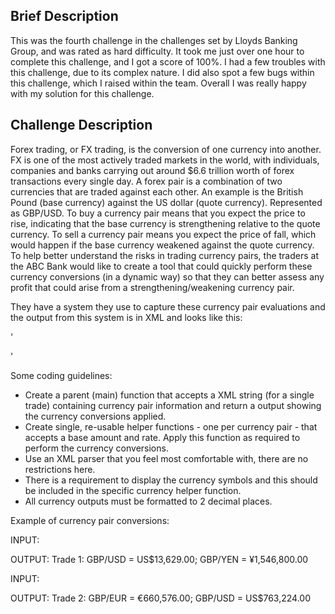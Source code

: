 ## Brief Description
This was the fourth challenge in the challenges set by Lloyds Banking Group, and was rated as hard difficulty. It took me just over one hour to complete this challenge, and I got a score of 100%. I had a few troubles with this challenge, due to its complex nature. I did also spot a few bugs within this challenge, which I raised within the team. Overall I was really happy with my solution for this challenge. 

## Challenge Description
Forex trading, or FX trading, is the conversion of one currency into another. FX is one of the most actively traded markets in the world, with individuals, companies and banks carrying out around $6.6 trillion worth of forex transactions every single day. A forex pair is a combination of two currencies that are traded against each other. An example is the British Pound (base currency) against the US dollar (quote currency). Represented as GBP/USD. To buy a currency pair means that you expect the price to rise, indicating that the base currency is strengthening relative to the quote currency. To sell a currency pair means you expect the price of fall, which would happen if the base currency weakened against the quote currency. To help better understand the risks in trading currency pairs, the traders at the ABC Bank would like to create a tool that could quickly perform these currency conversions (in a dynamic way) so that they can better assess any profit that could arise from a strengthening/weakening currency pair.

They have a system they use to capture these currency pair evaluations and the output from this system is in XML and looks like this:

'<Trades>

<Trade id='1' base='GBP' amount='10000'><FX quote='USD' rate='1.3629' /><FX quote='YEN' rate='154.68' /></Trade>

<Trade id='2' base='GBP' amount='560000'><FX quote='EUR' rate='1.1796' /><FX quote='USD' rate='1.3629' /></Trade>

<Trade id='3' base='GBP' amount='2000000'><FX quote='ZAR' rate='20.24' /><FX quote='AUD' rate='1.85' /></Trade>

<Trade id='4' base='GBP' amount='143800'><FX quote='EUR' rate='1.1796' /><FX quote='ZAR' rate='20.24' /></Trade>

<Trade id='5' base='GBP' amount='67050'><FX quote='YEN' rate='154.68' /><FX quote='ZAR' rate='20.24' /></Trade>

<Trade id='6' base='GBP' amount='999999.98'><FX quote='EUR' rate='1.1796' /><FX quote='YEN' rate='154.68' /></Trade>

<Trade id='7' base='GBP' amount='500.63'><FX quote='AUD' rate='1.85' /><FX quote='ZAR' rate='20.24' /></Trade>

<Trade id='8' base='GBP' amount='1800230'><FX quote='AUD' rate='1.85' /><FX quote='YEN' rate='154.68' /></Trade>

<Trades>'

Some coding guidelines:
* Create a parent (main) function that accepts a XML string (for a single trade) containing currency pair information and return a output showing the currency conversions applied.
* Create single, re-usable helper functions - one per currency pair - that accepts a base amount and rate. Apply this function as required to perform the currency conversions.
* Use an XML parser that you feel most comfortable with, there are no restrictions here.
* There is a requirement to display the currency symbols and this should be included in the specific currency helper function.
* All currency outputs must be formatted to 2 decimal places.

Example of currency pair conversions:

INPUT: <Trade id='1' base='GBP' amount='10000'><FX quote='USD' rate='1.3629' /><FX quote='YEN' rate='154.68' /></Trade>    
  
OUTPUT: Trade 1: GBP/USD = US$13,629.00; GBP/YEN = ¥1,546,800.00
  
INPUT: <Trade id='2' base='GBP' amount='560000'><FX quote='EUR' rate='1.1796' /><FX quote='USD' rate='1.3629' /></Trade>  
  
OUTPUT: Trade 2: GBP/EUR = €660,576.00; GBP/USD = US$763,224.00

